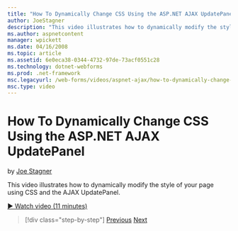 ```yaml
---
title: "How To Dynamically Change CSS Using the ASP.NET AJAX UpdatePanel | Microsoft Docs"
author: JoeStagner
description: "This video illustrates how to dynamically modify the style of your page using CSS and the AJAX UpdatePanel."
ms.author: aspnetcontent
manager: wpickett
ms.date: 04/16/2008
ms.topic: article
ms.assetid: 6e0eca38-0344-4732-97de-73acf0551c28
ms.technology: dotnet-webforms
ms.prod: .net-framework
msc.legacyurl: /web-forms/videos/aspnet-ajax/how-to-dynamically-change-css-using-the-aspnet-ajax-updatepanel
msc.type: video
---
```

How To Dynamically Change CSS Using the ASP.NET AJAX UpdatePanel
====================
by [Joe Stagner](https://github.com/JoeStagner)

This video illustrates how to dynamically modify the style of your page using CSS and the AJAX UpdatePanel.

[&#9654; Watch video (11 minutes)](https://channel9.msdn.com/Blogs/ASP-NET-Site-Videos/how-to-dynamically-change-css-using-the-aspnet-ajax-updatepanel)

>[!div class="step-by-step"]
[Previous](basic-aspnet-authentication-in-an-ajax-enabled-application.md)
[Next](how-to-dynamically-add-controls-to-a-web-page.md)